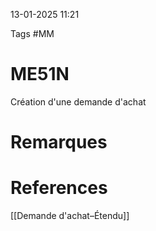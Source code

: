 13-01-2025 11:21

Tags #MM

# ME51N

Création d'une demande d'achat
# Remarques


# References
[[Demande d'achat–Étendu]]